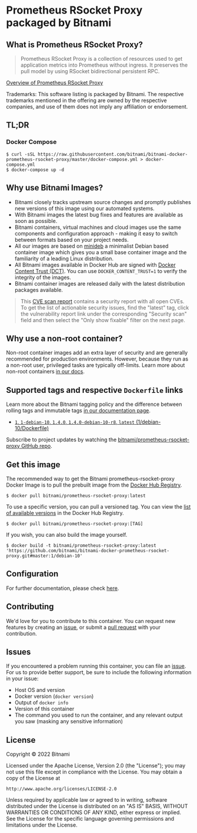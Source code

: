 # Prometheus RSocket Proxy packaged by Bitnami

## What is Prometheus RSocket Proxy?

> Prometheus RSocket Proxy is a collection of resources used to get application metrics into Prometheus without ingress. It preserves the pull model by using RSocket bidirectional persistent RPC.

[Overview of Prometheus RSocket Proxy](https://github.com/micrometer-metrics/prometheus-rsocket-proxy)

Trademarks: This software listing is packaged by Bitnami. The respective trademarks mentioned in the offering are owned by the respective companies, and use of them does not imply any affiliation or endorsement.

## TL;DR

### Docker Compose

```console
$ curl -sSL https://raw.githubusercontent.com/bitnami/bitnami-docker-prometheus-rsocket-proxy/master/docker-compose.yml > docker-compose.yml
$ docker-compose up -d
```

## Why use Bitnami Images?

* Bitnami closely tracks upstream source changes and promptly publishes new versions of this image using our automated systems.
* With Bitnami images the latest bug fixes and features are available as soon as possible.
* Bitnami containers, virtual machines and cloud images use the same components and configuration approach - making it easy to switch between formats based on your project needs.
* All our images are based on [minideb](https://github.com/bitnami/minideb) a minimalist Debian based container image which gives you a small base container image and the familiarity of a leading Linux distribution.
* All Bitnami images available in Docker Hub are signed with [Docker Content Trust (DCT)](https://docs.docker.com/engine/security/trust/content_trust/). You can use `DOCKER_CONTENT_TRUST=1` to verify the integrity of the images.
* Bitnami container images are released daily with the latest distribution packages available.


> This [CVE scan report](https://quay.io/repository/bitnami/prometheus-rsocket-proxy?tab=tags) contains a security report with all open CVEs. To get the list of actionable security issues, find the "latest" tag, click the vulnerability report link under the corresponding "Security scan" field and then select the "Only show fixable" filter on the next page.

## Why use a non-root container?

Non-root container images add an extra layer of security and are generally recommended for production environments. However, because they run as a non-root user, privileged tasks are typically off-limits. Learn more about non-root containers [in our docs](https://docs.bitnami.com/tutorials/work-with-non-root-containers/).

## Supported tags and respective `Dockerfile` links

Learn more about the Bitnami tagging policy and the difference between rolling tags and immutable tags [in our documentation page](https://docs.bitnami.com/tutorials/understand-rolling-tags-containers/).


* [`1`, `1-debian-10`, `1.4.0`, `1.4.0-debian-10-r8`, `latest` (1/debian-10/Dockerfile)](https://github.com/bitnami/bitnami-docker-prometheus-rsocket-proxy/blob/1.4.0-debian-10-r8/1/debian-10/Dockerfile)

Subscribe to project updates by watching the [bitnami/prometheus-rsocket-proxy GitHub repo](https://github.com/bitnami/bitnami-docker-prometheus-rsocket-proxy).

## Get this image

The recommended way to get the Bitnami prometheus-rsocket-proxy Docker Image is to pull the prebuilt image from the [Docker Hub Registry](https://hub.docker.com/r/bitnami/prometheus-rsocket-proxy).

```console
$ docker pull bitnami/prometheus-rsocket-proxy:latest
```

To use a specific version, you can pull a versioned tag. You can view the [list of available versions](https://hub.docker.com/r/bitnami/prometheus-rsocket-proxy/tags/) in the Docker Hub Registry.

```console
$ docker pull bitnami/prometheus-rsocket-proxy:[TAG]
```

If you wish, you can also build the image yourself.

```console
$ docker build -t bitnami/prometheus-rsocket-proxy:latest 'https://github.com/bitnami/bitnami-docker-prometheus-rsocket-proxy.git#master:1/debian-10'
```

## Configuration

For further documentation, please check [here](https://github.com/micrometer-metrics/prometheus-rsocket-proxy).

## Contributing

We'd love for you to contribute to this container. You can request new features by creating an [issue](https://github.com/bitnami/bitnami-docker-prometheus-rsocket-proxy/issues), or submit a [pull request](https://github.com/bitnami/bitnami-docker-prometheus-rsocket-proxy/pulls) with your contribution.

## Issues

If you encountered a problem running this container, you can file an [issue](https://github.com/bitnami/bitnami-docker-prometheus-rsocket-proxy/issues/new). For us to provide better support, be sure to include the following information in your issue:

- Host OS and version
- Docker version (`docker version`)
- Output of `docker info`
- Version of this container
- The command you used to run the container, and any relevant output you saw (masking any sensitive information)

## License

Copyright &copy; 2022 Bitnami

Licensed under the Apache License, Version 2.0 (the "License");
you may not use this file except in compliance with the License.
You may obtain a copy of the License at

    http://www.apache.org/licenses/LICENSE-2.0

Unless required by applicable law or agreed to in writing, software
distributed under the License is distributed on an "AS IS" BASIS,
WITHOUT WARRANTIES OR CONDITIONS OF ANY KIND, either express or implied.
See the License for the specific language governing permissions and
limitations under the License.
